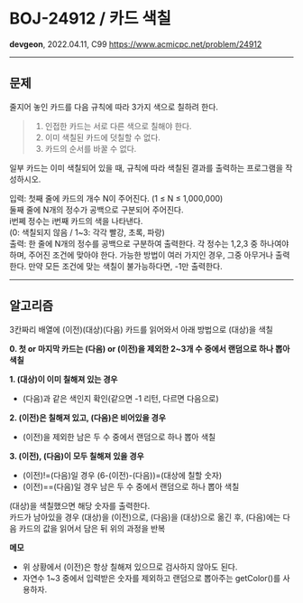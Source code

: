 # BOJ-24912 / 카드 색칠
**devgeon**, 2022.04.11, C99
https://www.acmicpc.net/problem/24912

-------

## 문제
줄지어 놓인 카드를 다음 규칙에 따라 3가지 색으로 칠하려 한다.  
> 1. 인접한 카드는 서로 다른 색으로 칠해야 한다.  
> 2. 이미 색칠된 카드에 덧칠할 수 없다.  
> 3. 카드의 순서를 바꿀 수 없다.  

일부 카드는 이미 색칠되어 있을 때, 규칙에 따라 색칠된 결과를 출력하는 프로그램을 작성하시오.  

입력: 첫째 줄에 카드의 개수 N이 주어진다. (1 ≤ N ≤ 1,000,000)  
     둘째 줄에 N개의 정수가 공백으로 구분되어 주어진다.  
     i번쩨 정수는 i번째 카드의 색을 나타낸다.  
     (0: 색칠되지 않음 / 1~3: 각각 빨강, 초록, 파랑)  
출력: 한 줄에 N개의 정수를 공백으로 구분하여 출력한다.
     각 정수는 1,2,3 중 하나여야 하며, 주어진 조건에 맞아야 한다.
     가능한 방법이 여러 가지인 경우, 그중 아무거나 출력한다.
     만약 모든 조건에 맞는 색칠이 불가능하다면, -1만 출력한다.

-------

## 알고리즘

3칸짜리 배열에 (이전)(대상)(다음) 카드를 읽어와서 아래 방법으로 (대상)을 색칠

**0. 첫 or 마지막 카드는 (다음) or (이전)을 제외한 2~3개 수 중에서 랜덤으로 하나 뽑아 색칠**

**1. (대상)이 이미 칠해져 있는 경우**
- (다음)과 같은 색인지 확인(같으면 -1 리턴, 다르면 다음으로)

**2. (이전)은 칠해져 있고, (다음)은 비어있을 경우**
- (이전)을 제외한 남은 두 수 중에서 랜덤으로 하나 뽑아 색칠

**3. (이전), (다음)이 모두 칠해져 있을 경우**
- (이전)!=(다음)일 경우 (6-(이전)-(다음))=(대상에 칠할 숫자)
- (이전)==(다음)일 경우 남은 두 수 중에서 랜덤으로 하나 뽑아 색칠

(대상)을 색칠했으면 해당 숫자를 출력한다.  
카드가 남아있을 경우 (대상)을 (이전)으로, (다음)을 (대상)으로 옮긴 후, (다음)에는 다음 카드의 값을 읽어서 담은 뒤 위의 과정을 반복

**메모**
- 위 상황에서 (이전)은 항상 칠해져 있으므로 검사하지 않아도 된다.
- 자연수 1~3 중에서 입력받은 숫자를 제외하고 랜덤으로 뽑아주는 getColor()를 사용하자.

